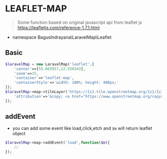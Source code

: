 # LEAFLET-MAP

> Some function based on original javascript api from leaflet js https://leafletjs.com/reference-1.7.1.html
- namespace BagusIndrayana\LaravelMap\Leaflet
## Basic
```php
$laravelMap = new LaravelMap('leaflet',[
    'center'=>[55.665957,12.550343],
    'zoom'=>15,
    'container'=>'leaflet-map',
    'containerStyle'=>'width: 100%; height: 400px;'
]);
$laravelMap->map->tileLayer('https://{s}.tile.openstreetmap.org/{z}/{x}/{y}.png',[
    'attribution'=>'&copy; <a href="https://www.openstreetmap.org/copyright">OpenStreetMap</a> contributors'
]);
```

## addEvent

- you can add some event like load,click,etch and `$m` will return leaflet object

```php
$laravelMap->map->addEvent('load',function($m){
    //
});
```

